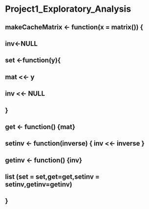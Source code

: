 # Project1_Exploratory_Analysis
## makeCacheMatrix <- function(x = matrix()) {
## inv<-NULL
## set <-function(y){
## mat <<- y
## inv <<- NULL
## }
## get <- function() {mat}
## setinv <- function(inverse) { inv <<- inverse }
## getinv <- function() {inv}
## list (set = set,get=get,setinv = setinv,getinv=getinv)

	
## }
